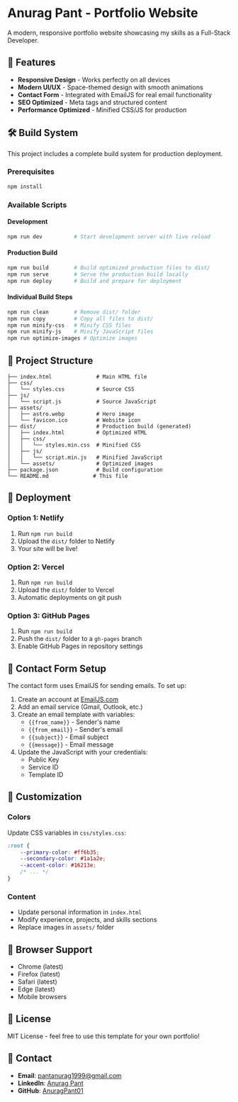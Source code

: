 # Anurag Pant - Portfolio Website

A modern, responsive portfolio website showcasing my skills as a Full-Stack Developer.

## 🚀 Features

- **Responsive Design** - Works perfectly on all devices
- **Modern UI/UX** - Space-themed design with smooth animations
- **Contact Form** - Integrated with EmailJS for real email functionality
- **SEO Optimized** - Meta tags and structured content
- **Performance Optimized** - Minified CSS/JS for production

## 🛠️ Build System

This project includes a complete build system for production deployment.

### Prerequisites

```bash
npm install
```

### Available Scripts

#### Development
```bash
npm run dev          # Start development server with live reload
```

#### Production Build
```bash
npm run build        # Build optimized production files to dist/
npm run serve        # Serve the production build locally
npm run deploy       # Build and prepare for deployment
```

#### Individual Build Steps
```bash
npm run clean        # Remove dist/ folder
npm run copy         # Copy all files to dist/
npm run minify-css   # Minify CSS files
npm run minify-js    # Minify JavaScript files
npm run optimize-images # Optimize images
```

## 📁 Project Structure

```
├── index.html              # Main HTML file
├── css/
│   └── styles.css          # Source CSS
├── js/
│   └── script.js           # Source JavaScript
├── assets/
│   ├── astro.webp          # Hero image
│   └── favicon.ico         # Website icon
├── dist/                   # Production build (generated)
│   ├── index.html          # Optimized HTML
│   ├── css/
│   │   └── styles.min.css  # Minified CSS
│   ├── js/
│   │   └── script.min.js   # Minified JavaScript
│   └── assets/             # Optimized images
├── package.json            # Build configuration
└── README.md              # This file
```

## 🚀 Deployment

### Option 1: Netlify
1. Run `npm run build`
2. Upload the `dist/` folder to Netlify
3. Your site will be live!

### Option 2: Vercel
1. Run `npm run build`
2. Upload the `dist/` folder to Vercel
3. Automatic deployments on git push

### Option 3: GitHub Pages
1. Run `npm run build`
2. Push the `dist/` folder to a `gh-pages` branch
3. Enable GitHub Pages in repository settings

## 📧 Contact Form Setup

The contact form uses EmailJS for sending emails. To set up:

1. Create an account at [EmailJS.com](https://www.emailjs.com/)
2. Add an email service (Gmail, Outlook, etc.)
3. Create an email template with variables:
   - `{{from_name}}` - Sender's name
   - `{{from_email}}` - Sender's email
   - `{{subject}}` - Email subject
   - `{{message}}` - Email message
4. Update the JavaScript with your credentials:
   - Public Key
   - Service ID
   - Template ID

## 🎨 Customization

### Colors
Update CSS variables in `css/styles.css`:
```css
:root {
    --primary-color: #ff6b35;
    --secondary-color: #1a1a2e;
    --accent-color: #16213e;
    /* ... */
}
```

### Content
- Update personal information in `index.html`
- Modify experience, projects, and skills sections
- Replace images in `assets/` folder

## 📱 Browser Support

- Chrome (latest)
- Firefox (latest)
- Safari (latest)
- Edge (latest)
- Mobile browsers

## 📄 License

MIT License - feel free to use this template for your own portfolio!

## 🤝 Contact

- **Email**: pantanurag1999@gmail.com
- **LinkedIn**: [Anurag Pant](https://linkedin.com/in/anurag-pant-3a0474163)
- **GitHub**: [AnuragPant01](https://github.com/AnuragPant01) 
